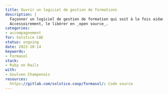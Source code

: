 ```yaml
---
title: Ouvrir un logiciel de gestion de formations
description: |
  Façonner un logiciel de gestion de formation qui soit à la fois aidant pour les formateur·ices, et pour l'application du référentiel Qualiopi.
  Accessoirement, le libérer en _open source_.
categories:
- accompagnement
for: Solstice CAE
status: ongoing
date: 2022-10-14
keywords:
- Formasol
stack:
- Ruby on Rails
with:
- Goulven Champenois
resources:
  https://gitlab.com/solstice.coop/formasol/: Code source
---
```


